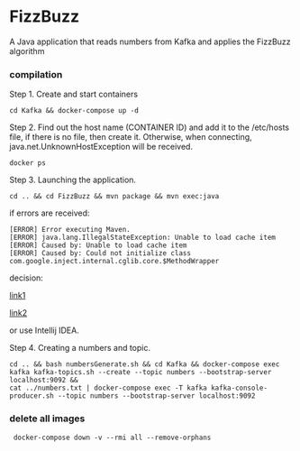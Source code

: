 # FizzBuzz
A Java application that reads numbers from Kafka and applies the FizzBuzz algorithm

### compilation

Step 1. Create and start containers

```
cd Kafka && docker-compose up -d
```

Step 2. Find out the host name (CONTAINER ID) and add it to the /etc/hosts file, if there is no file, then create it. Otherwise, when connecting, java.net.UnknownHostException will be received.

```
docker ps
```

Step 3. Launching the application.

```
cd .. && cd FizzBuzz && mvn package && mvn exec:java
```

if errors are received:
```
[ERROR] Error executing Maven.
[ERROR] java.lang.IllegalStateException: Unable to load cache item
[ERROR] Caused by: Unable to load cache item
[ERROR] Caused by: Could not initialize class com.google.inject.internal.cglib.core.$MethodWrapper
```
decision:

[link1](https://github.com/nroduit/Weasis/issues/201)

[link2](https://nroduit.github.io/en/getting-started/building-weasis/)

or use Intellij IDEA.

Step 4. Сreating a numbers and topic.

```
cd .. && bash numbersGenerate.sh && cd Kafka && docker-compose exec kafka kafka-topics.sh --create --topic numbers --bootstrap-server localhost:9092 &&
cat ../numbers.txt | docker-compose exec -T kafka kafka-console-producer.sh --topic numbers --bootstrap-server localhost:9092
```

### delete all images

```
 docker-compose down -v --rmi all --remove-orphans 
```
